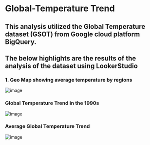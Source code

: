 # Global-Temperature Trend
## This analysis utilized the Global Temperature dataset (GSOT) from Google cloud platform BigQuery.
## The below highlights are the results of the analysis of the dataset using LookerStudio
### 1. Geo Map showing average temperature by regions
![image](https://github.com/user-attachments/assets/d4d903e7-c41c-484d-8f13-45c86a132893)


### Global Temperature Trend in the 1990s
![image](https://github.com/user-attachments/assets/993afd1a-85b9-4621-9845-cc51d6dfc1fe)

### Average Global Temperature Trend
![image](https://github.com/user-attachments/assets/ebef0262-0e3b-45bc-8488-7f853dc64129)
